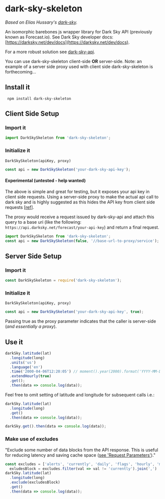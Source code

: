 # dark-sky-skeleton

*Based on Elias Hussary's [dark-sky](https://github.com/eliash91/dark-sky).*

An isomorphic barebones js wrapper library for Dark Sky API (previously known as Forecast.io). See Dark Sky developer docs: [https://darksky.net/dev/docs](https://darksky.net/dev/docs).

For a more robust solution see [dark-sky-api](https://github.com/deanbot/dark-sky-api).

You can use dark-sky-skeleton client-side __OR__ server-side. Note: an example of a server side proxy used with client side dark-sky-skeleton is forthecoming...

## Install it

```
 npm install dark-sky-skeleton
```

## Client Side Setup

### Import it

```javascript
import DarkSkySkeleton from 'dark-sky-skeleton';
```

### Initialize it

`DarkSkySkeleton(apiKey, proxy)`

```javascript
const api = new DarkSkySkeleton('your-dark-sky-api-key');
```

#### Experimental (untested - help wanted)
The above is simple and great for testing, but it exposes your api key in client side requests. Using a server-side proxy to make the actual api call to dark sky and is highly suggested as this hides the API key from client side requests [[ref](https://darksky.net/dev/docs/faq#cross-origin)]. 

The proxy would receive a request issued by dark-sky-api and attach this query to a base uri (like the following: `https://api.darksky.net/forecast/your-api-key`) and return a final request.

```javascript
import DarkSkySkeleton from 'dark-sky-skeleton';
const api = new DarkSkySkeleton(false, '//base-url-to-proxy/service');
```

## Server Side Setup

### Import it

```javascript
const DarkSkySkeleton = require('dark-sky-skeleton');
```

### Initialize it

`DarkSkySkeleton(apiKey, proxy)`

```javascript
const api = new DarkSkySkeleton('your-dark-sky-api-key', true);
```

Passing true as the proxy parameter indicates that the caller is server-side (_and essentially a proxy_).

## Use it

```javascript
darkSky.latitude(lat)
  .longitude(long)
  .units('us')
  .language('en')
  .time('2000-04-06T12:20:05') // moment().year(2000).format('YYYY-MM-DDTHH:mm:ss')
  .extendHourly(true)
  .get();
  .then(data => console.log(data));
```

Feel free to omit setting of latitude and longitude for subsequent calls i.e.:

```javascript
darkSky.latitude(lat)
  .longitude(long)
  .get()
  .then(data => console.log(data));

darkSky.get().then(data => console.log(data));
```

### Make use of excludes

"Exclude some number of data blocks from the API response. This is useful for reducing latency and saving cache space ([see 'Request Parameters'](https://darksky.net/dev/docs/forecast))."

```javascript
const excludes = ['alerts', 'currently', 'daily', 'flags', 'hourly', 'minutely'],
  exludesBlock = excludes.filter(val => val != 'currently').join(',')
darkSky.latitude(lat)
  .longitude(long)
  .exclude(excludesBlock)
  .get()
  .then(data => console.log(data));
```